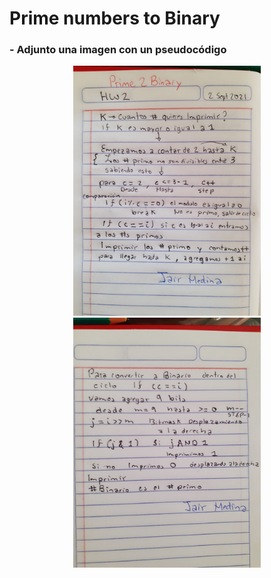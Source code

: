 # Prime numbers to Binary
### - Adjunto una imagen con un pseudocódigo
<div align="center"><img src="Images/pic1.PNG" width="300" >
  <div align="center"><img src="Images/pic2.PNG" width="300" >
